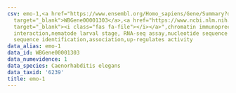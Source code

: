 ```yaml
---
csv: emo-1,<a href="https://www.ensembl.org/Homo_sapiens/Gene/Summary?db=core;g=WBGene00001303"
  target="_blank">WBGene00001303</a>,<a href="https://www.ncbi.nlm.nih.gov/pubmed/27688402"
  target="_blank"><i class="fas fa-file"></i></a>",chromatin immunoprecipitation assay,direct
  interaction,nematode larval stage, RNA-seq assay,nucleotide sequence identification,nucleotide
  sequence identification,association,up-regulates activity
data_alias: emo-1
data_id: WBGene00001303
data_numevidence: 1
data_species: Caenorhabditis elegans
data_taxid: '6239'
title: emo-1
---
```

